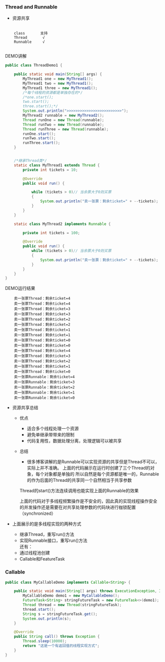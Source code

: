 ### Thread and Runnable
- 资源共享
<pre>
    <code>
    class       支持
    Thread       √
    Runnable     √ 
    </code>
</pre>
DEMO讲解
```java
public class ThreadDemo1 {

    public static void main(String[] args) {
        MyThread1 one = new MyThread1();
        MyThread1 two = new MyThread1();
        MyThread1 three = new MyThread1();
        /*每个线程的资源都是单独存在的*/
        /*one.start();
        two.start();
        three.start();*/
        System.out.println(">>>>>>>>>>>>>>>>>>>>>>>>>");
        MyThread2 runnable = new MyThread2();
        Thread runOne = new Thread(runnable);
        Thread runTwo = new Thread(runnable);
        Thread runThree = new Thread(runnable);
        runOne.start();
        runTwo.start();
        runThree.start();
    }


    /*继承Thread类*/
    static class MyThread1 extends Thread {
        private int tickets = 10;

        @Override
        public void run() {

            while (tickets > 0)// 当余票大于0则买票
            {
                System.out.println("卖一张票：剩余ticket=" + --tickets); // 这里--ticket表示卖了一张票后的余票
            }
        }
    }

    static class MyThread2 implements Runnable {

        private int tickets = 100;

        @Override
        public void run() {
            while (tickets > 0)// 当余票大于0则买票
            {
                System.out.println("卖一张票：剩余ticket=" + --tickets); // 这里--ticket表示卖了一张票后的余票
            }
        }
    }
}
```
DEMO运行结果
```shell
    卖一张票Thread：剩余ticket=4
    卖一张票Thread：剩余ticket=4
    卖一张票Thread：剩余ticket=3
    卖一张票Thread：剩余ticket=3
    卖一张票Thread：剩余ticket=2
    卖一张票Thread：剩余ticket=2
    卖一张票Thread：剩余ticket=1
    卖一张票Thread：剩余ticket=1
    卖一张票Thread：剩余ticket=0
    卖一张票Thread：剩余ticket=0
    卖一张票Thread：剩余ticket=4
    卖一张票Thread：剩余ticket=3
    卖一张票Thread：剩余ticket=2
    卖一张票Thread：剩余ticket=1
    卖一张票Thread：剩余ticket=0
    卖一张票Runnable：剩余ticket=4
    卖一张票Runnable：剩余ticket=3
    卖一张票Runnable：剩余ticket=2
    卖一张票Runnable：剩余ticket=1
    卖一张票Runnable：剩余ticket=0
```

- 资源共享总结
    - 优点
        - 适合多个线程处理一个资源
        - 避免单继承带带来的限制
        - 代码复用性，数据处理分离，处理逻辑可以被共享
    
    - 总结
        - 很多博客讲解的是Runnable可以实现资源的共享但是Thread不可以，实际上并不准确。
        上面的代码展示在运行时创建了三个Thread的对象，每个对象都是单独的
        所以自然是每个资源都是唯一的，Runnable的作为后面的Thread的共享同一个自然相当于共享参数
        
        Thread的start()方法连续调用也能实现上面的Runnable的效果
        
        上面的代码对于多线程频繁操作是不安全的，因此真的实现线程操作安全的并发操作还是需要在对共享处理参数的代码块进行枷锁配置（synchronized）
        
        
- 上面展示的是多线程实现的两种方式
    - 继承Thread，重写run()方法
    - 实现Runnable接口，重写run()方法
    <br>还有：
    - 通过线程池创建
    - Callable和FeatureTask

### Callable
```java
public class MyCallableDemo implements Callable<String> {

    public static void main(String[] args) throws ExecutionException, InterruptedException {
        MyCallableDemo demo1 = new MyCallableDemo();
        FutureTask<String> stringFutureTask = new FutureTask<>(demo1);
        Thread thread = new Thread(stringFutureTask);
        thread.start();
        String s = stringFutureTask.get();
        System.out.println(s);
    }

    @Override
    public String call() throws Exception {
        Thread.sleep(10000);
        return "这是一个有返回值的线程实现方式";
    }
}
```
